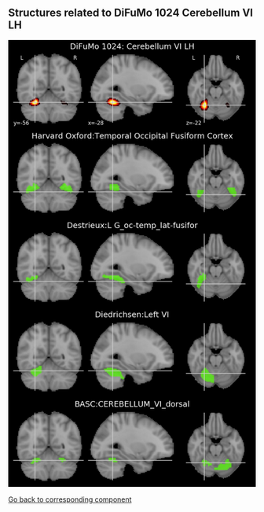 


## Structures related to DiFuMo 1024 Cerebellum VI LH

![352](352.jpg "Structures related to DiFuMo 1024 Cerebellum VI LH")

[Go back to corresponding component](https://parietal-inria.github.io/DiFuMo/1024/html/352.html)